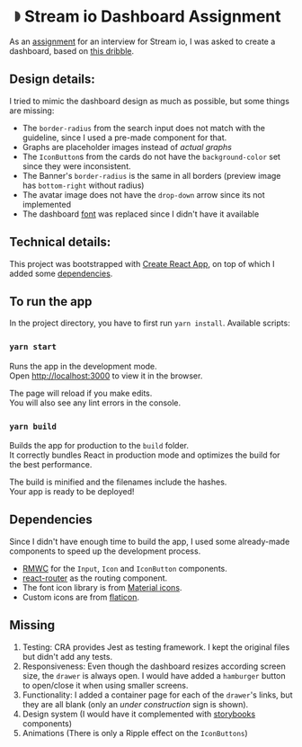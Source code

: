 # <img src="./public/logo192.png" width="20"/> Stream io Dashboard Assignment

As an [assignment](https://gist.github.com/jaapbakker88/c1f3aea505801c5a5bf7b5acff459721) for an interview for Stream io, I was asked to create a dashboard, based on [this dribble](https://dribbble.com/shots/13940752-Dashboard-UI).

## Design details:

I tried to mimic the dashboard design as much as possible, but some things are missing:

* The `border-radius` from the search input does not match with the guideline, since I used a pre-made component for that.
* Graphs are placeholder images instead of *actual graphs*
* The `IconButton`s from the cards do not have the `background-color` set since they were inconsistent.
* The Banner's `border-radius` is the same in all borders (preview image has `bottom-right` without radius)
* The avatar image does not have the `drop-down` arrow since its not implemented
* The dashboard [font](https://www.fonts.com/font/linotype/neue-helvetica) was replaced since I didn't have it available  

## Technical details:

This project was bootstrapped with [Create React App](https://github.com/facebook/create-react-app), on top of which I added some [dependencies](#dependencies).


## To run the app

In the project directory, you have to first run 
`yarn install`. Available scripts:

### `yarn start`

Runs the app in the development mode.<br />
Open [http://localhost:3000](http://localhost:3000) to view it in the browser.

The page will reload if you make edits.<br />
You will also see any lint errors in the console.

### `yarn build`

Builds the app for production to the `build` folder.<br />
It correctly bundles React in production mode and optimizes the build for the best performance.

The build is minified and the filenames include the hashes.<br />
Your app is ready to be deployed!

## Dependencies

Since I didn't have enough time to build the app, I used some already-made components to speed up the development process.

* [RMWC](https://rmwc.io/) for the `Input`, `Icon` and `IconButton` components.
* [react-router](https://reactrouter.com/) as the routing component.
* The font icon library is from [Material icons](https://material.io/resources/icons).
* Custom icons are from [flaticon](htt.ps://www.flaticon.com/).

## Missing

1. Testing: CRA provides Jest as testing framework. I kept the original files but didn't add any tests.
2. Responsiveness: Even though the dashboard resizes according screen size, the `drawer` is always open. I would have added a `hamburger` button to open/close it when using smaller screens.
3. Functionality: I added a container page for each of the `drawer`'s links, but they are all blank (only an *under construction* sign is shown).
5. Design system (I would have it complemented with [storybooks](https://storybook.js.org/) components)
6. Animations (There is only a Ripple effect on the `IconButtons`)
